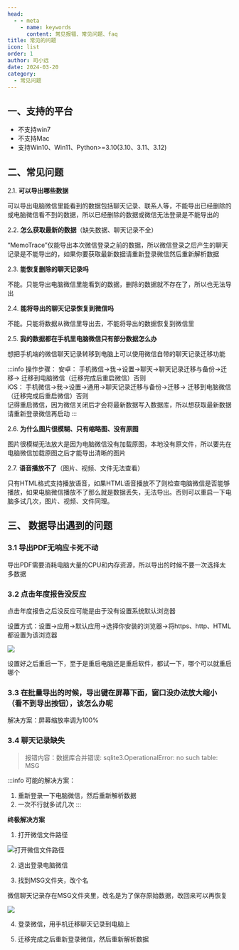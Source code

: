 ```yaml
---
head:
  - - meta
    - name: keywords
      content: 常见报错、常见问题、faq
title: 常见的问题
icon: list
order: 1
author: 司小远
date: 2024-03-20
category:
  - 常见问题
---
```


## 一、支持的平台

* 不支持win7
* 不支持Mac
* 支持Win10、Win11、Python>=3.10(3.10、3.11、3.12)

## 二、常见问题

2.1. **可以导出哪些数据**

  可以导出电脑微信里能看到的数据包括聊天记录、联系人等，不能导出已经删除的或电脑微信看不到的数据，所以已经删除的数据或微信无法登录是不能导出的

2.2. **怎么获取最新的数据**（缺失数据、聊天记录不全）

  “MemoTrace”仅能导出本次微信登录之前的数据，所以微信登录之后产生的聊天记录是不能导出的，如果你要获取最新数据请重新登录微信然后重新解析数据

2.3. **能恢复删除的聊天记录吗**

  不能。只能导出电脑微信里能看到的数据，删除的数据就不存在了，所以也无法导出

2.4. **能将导出的聊天记录恢复到微信吗**

  不能。只能将数据从微信里导出去，不能将导出的数据恢复到微信里

2.5. **我的数据都在手机里电脑微信只有部分数据怎么办**

  想把手机端的微信聊天记录转移到电脑上可以使用微信自带的聊天记录迁移功能

:::info
操作步骤：
安卓： 手机微信->我->设置->聊天->聊天记录迁移与备份->迁移-> 迁移到电脑微信（迁移完成后重启微信）否则<br>
iOS： 手机微信->我->设置->通用->聊天记录迁移与备份->迁移-> 迁移到电脑微信（迁移完成后重启微信）否则<br>
记得重启微信，因为微信关闭后才会将最新数据写入数据库，所以想获取最新数据请重新登录微信再启动
:::

2.6. **为什么图片很模糊、只有缩略图、没有原图**

  图片很模糊无法放大是因为电脑微信没有加载原图，本地没有原文件，所以要先在电脑微信加载原图之后才能导出清晰的图片

2.7. **语音播放不了**（图片、视频、文件无法查看）

  只有HTML格式支持播放语音，如果HTML语音播放不了则检查电脑微信是否能够播放，如果电脑微信播放不了那么就是数据丢失，无法导出。否则可以重启一下电脑多试几次，图片、视频、文件同理。

<!-- 2.7. **只有部分朋友圈**（早期的朋友圈无法查看）

  导出的只能是在电脑浏览过的朋友圈，如果电脑微信没有加载过某条朋友圈是不支持导出的。想要导出全部朋友圈数据可以查看[详细教程](../deploy/pyq.md) -->

## 三、 数据导出遇到的问题

### 3.1 导出PDF无响应卡死不动
    
导出PDF需要消耗电脑大量的CPU和内存资源，所以导出的时候不要一次选择太多数据

### 3.2 点击年度报告没反应

点击年度报告之后没反应可能是由于没有设置系统默认浏览器

设置方式：设置->应用->默认应用->选择你安装的浏览器->将https、http、HTML都设置为该浏览器

![](https://blog.lc044.love/static/img/6140a9235a77711586da7de48aef0c6e.clipboard-2024-04-01.webp)

设置好之后重启一下，至于是重启电脑还是重启软件，都试一下，哪个可以就重启哪个

### 3.3 在批量导出的时候，导出键在屏幕下面，窗口没办法放大缩小（看不到导出按钮），该怎么办呢

解决方案：屏幕缩放率调为100%

### 3.4 聊天记录缺失

> 报错内容：数据库合并错误: sqlite3.OperationalError: no such table: MSG

:::info
可能的解决方案：
1. 重新登录一下电脑微信，然后重新解析数据
2. 一次不行就多试几次
:::

**终极解决方案**

1. 打开微信文件路径

![打开微信文件路径](https://blog.lc044.love/static/img/925c7c37bfa3352abf6b633b54269d98.clipboard-2024-06-15.webp)

2. 退出登录电脑微信

3. 找到MSG文件夹，改个名

微信聊天记录存在MSG文件夹里，改名是为了保存原始数据，改回来可以再恢复

![](https://blog.lc044.love/static/img/83e89d716dbaacf646bf4a1f4965901d.clipboard-2024-06-15.webp)

4. 登录微信，用手机迁移聊天记录到电脑上

5. 迁移完成之后重新登录微信，然后重新解析数据
